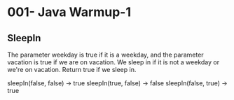 001- Java Warmup-1
=============

SleepIn
-------




The parameter weekday is true if it is a weekday, and the parameter vacation is true if we are on vacation. We sleep in if it is not a weekday or we're on vacation. Return true if we sleep in. 

sleepIn(false, false) → true
sleepIn(true, false) → false
sleepIn(false, true) → true